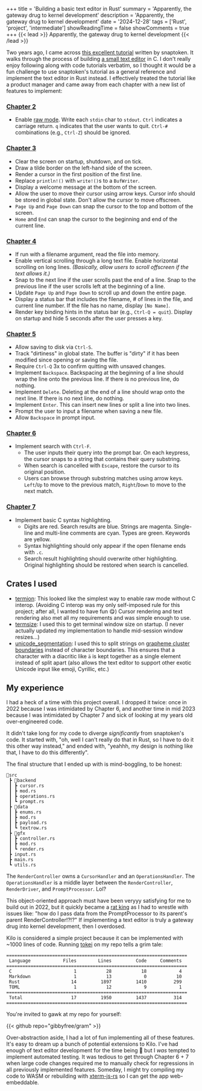 +++
title = 'Building a basic text editor in Rust'
summary = 'Apparently, the gateway drug to kernel development'
description = 'Apparently, the gateway drug to kernel development'
date = '2024-12-28'
tags = ['Rust', 'project', 'intermediate']
showReadingTime = false
showComments = true
+++
{{< lead >}}
Apparently, the gateway drug to kernel development
{{< /lead >}}

Two years ago, I came across [this excellent tutorial](https://viewsourcecode.org/snaptoken/kilo/) written by snaptoken. 
It walks through the process of building [a small text editor](https://antirez.com/news/108) in C. 
I don't really enjoy following along with code tutorials verbatim, so I thought it would be a fun challenge to use snaptoken's tutorial as a general reference and implement the text editor in Rust instead. 
I effectively treated the tutorial like a product manager and came away from each chapter with a new list of features to implement:

### [Chapter 2](https://viewsourcecode.org/snaptoken/kilo/02.enteringRawMode.html)
- Enable [raw mode](https://en.wikipedia.org/wiki/Terminal_mode). 
Write each `stdin` char to `stdout`. 
`Ctrl` indicates a carriage return. 
`q` indicates that the user wants to quit. 
`Ctrl-#` combinations (e.g., `Ctrl-Z`) should be ignored.

### [Chapter 3](https://viewsourcecode.org/snaptoken/kilo/03.rawInputAndOutput.html)
- Clear the screen on startup, shutdown, and on tick. 
- Draw a tilde border on the left-hand side of the screen. 
- Render a cursor in the first position of the first line.
- Replace `println!()` with `write!()`s to a `BufWriter`.
- Display a welcome message at the bottom of the screen.
- Allow the user to move their cursor using arrow keys. 
Cursor info should be stored in global state. 
Don't allow the cursor to move offscreen.
- `Page Up` and `Page Down` can snap the cursor to the top and bottom of the screen.
- `Home` and `End` can snap the cursor to the beginning and end of the current line.

### [Chapter 4](https://viewsourcecode.org/snaptoken/kilo/04.aTextViewer.html)
- If run with a filename argument, read the file into memory.
- Enable vertical scrolling through a long text file. 
Enable horizontal scrolling on long lines. 
*(Basically, allow users to scroll offscreen if the text allows it.)*
- Snap to the next line if the user scrolls past the end of a line. 
Snap to the previous line if the user scrolls left at the beginning of a line.
- Update `Page Up` and `Page Down` to scroll up and down the entire page.
- Display a status bar that includes the filename, # of lines in the file, and current line number. 
If the file has no name, display `[No Name]`.
- Render key binding hints in the status bar (e.g., `Ctrl-Q = quit`). 
Display on startup and hide 5 seconds after the user presses a key.

### [Chapter 5](https://viewsourcecode.org/snaptoken/kilo/05.aTextEditor.html)
- Allow saving to disk via `Ctrl-S`.
- Track "dirtiness" in global state. 
The buffer is "dirty" if it has been modified since opening or saving the file. 
- Require `Ctrl-Q` 3x to confirm quitting with unsaved changes.
- Implement `Backspace`. 
Backspacing at the beginning of a line should wrap the line onto the previous line. 
If there is no previous line, do nothing.
- Implement `Delete`.
Deleting at the end of a line should wrap onto the next line.
If there is no next line, do nothing.
- Implement `Enter`. 
This can insert new lines or split a line into two lines.
- Prompt the user to input a filename when saving a new file.
- Allow `Backspace` in prompt input.

### [Chapter 6](https://viewsourcecode.org/snaptoken/kilo/06.search.html)
- Implement search with `Ctrl-F`.
	- The user inputs their query into the prompt bar. 
    On each keypress, the cursor snaps to a string that contains their query substring.
	- When search is cancelled with `Escape`, restore the cursor to its original position.
	- Users can browse through substring matches using arrow keys. 
    `Left`/`Up` to move to the previous match, `Right`/`Down` to move to the next match.

### [Chapter 7](https://viewsourcecode.org/snaptoken/kilo/07.syntaxHighlighting.html)
- Implement basic C syntax highlighting.
	- Digits are red. 
    Search results are blue. 
    Strings are magenta. 
    Single-line and multi-line comments are cyan. 
    Types are green. 
    Keywords are yellow. 
	- Syntax highlighting should only appear if the open filename ends with `.c`.
	- Search result highlighting should overwrite other highlighting. 
    Original highlighting should be restored when search is cancelled.

## Crates I used
- [termion]((https://docs.rs/termion/latest/termion/)): This looked like the simplest way to enable raw mode without C interop. (Avoiding C interop was my only self-imposed rule for this project; after all, I wanted to have fun :yum:) Cursor rendering and text rendering also met all my requirements and was simple enough to use.
- [termsize]((https://docs.rs/termsize/latest/termsize/)): I used this to get terminal window size on startup. (I never actually updated my implementation to handle mid-session window resizes...)
- [unicode_segmentation]((https://unicode-rs.github.io/unicode-segmentation/unicode_segmentation/index.html)): I used this to split strings on [grapheme cluster boundaries](https://www.unicode.org/reports/tr29/#Grapheme_Cluster_Boundaries) instead of character boundaries. 
This ensures that a character with a diacritic like `ä` is kept together as a single element instead of split apart (also allows the text editor to support other exotic Unicode input like emoji, Cyrillic, etc.)

## My experience

I had a heck of a time with this project overall. 
I dropped it twice: once in 2022 because I was intimidated by Chapter 6, and another time in mid 2023 because I was intimidated by Chapter 7 and sick of looking at my years old over-engineered code. 

It didn't take long for my code to diverge *significantly* from snaptoken's code. 
It started with, "oh, well I can't really do that in Rust, so I have to do it this other way instead," and ended with, "yeahhh, my design is nothing like that, I have to do this differently". 

The final structure that I ended up with is mind-boggling, to be honest:

```
📂src
 ┣ 📂backend
 ┃ ┣ cursor.rs
 ┃ ┣ mod.rs
 ┃ ┣ operations.rs
 ┃ ┗ prompt.rs
 ┣ 📂data
 ┃ ┣ enums.rs
 ┃ ┣ mod.rs
 ┃ ┣ payload.rs
 ┃ ┗ textrow.rs
 ┣ 📂gfx
 ┃ ┣ controller.rs
 ┃ ┣ mod.rs
 ┃ ┗ render.rs
 ┣ input.rs
 ┣ main.rs
 ┗ utils.rs
 ```

The `RenderController` owns a `CursorHandler` and an `OperationsHandler`. 
The `OperationsHandler` is a middle layer between the `RenderController`, `RenderDriver`, and `PromptProcessor`. Lol? 

This object-oriented approach must have been veryyy satisfying for me to build out in 2022, but it quickly became a [rat king](https://en.wikipedia.org/wiki/Rat_king) as I had to wrestle with issues like: "how do I pass data from the PromptProcessor to its parent's parent RenderController!?!?" 
If implementing a text editor is truly a gateway drug into kernel development, then I overdosed.

Kilo is considered a simple project because it can be implemented with ~1000 lines of code. 
Running [tokei](https://github.com/XAMPPRocky/tokei) on my repo tells a grim tale:

```
===================================================================
 Language            Files        Lines         Code     Comments
===================================================================
 C                       1           28           18            4
 Markdown                1           13            0           10
 Rust                   14         1897         1410          299
 TOML                    1           12            9            1
===================================================================
 Total                  17         1950         1437          314
===================================================================
```

You're invited to gawk at my repo for yourself:

{{< github repo="gibbyfree/gram" >}}

Over-abstraction aside, I had a lot of fun implementing all of these features. 
It's easy to dream up a bunch of potential extensions to Kilo. 
I've had enough of text editor development for the time being :slightly_smiling_face: but I *was* tempted to implement automated testing.
It was tedious to get through Chapter 6 + 7 when large code changes required me to manually check for regressions in all previously implemented features. 
Someday, I might try compiling my code to WASM or rebuilding with [xterm-js-rs](https://github.com/segeljakt/xterm-js-rs) so I can get the app web-embeddable. 